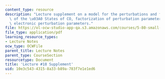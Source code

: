 ```yaml
---
content_type: resource
description: "Lecture supplement on a model for the perturbations and fine structure\
  \ of the \u03A0 States of CO, factorization of perturbation parameters, and the\
  \ electronic perturbation parameters."
file: https://ol-ocw-studio-app-qa.s3.amazonaws.com/courses/5-80-small-molecule-spectroscopy-and-dynamics-fall-2008/10e3c54343158a33b89a783f7e1e1ed6_18s_analpertb.pdf
file_type: application/pdf
learning_resource_types:
- Lecture Notes
ocw_type: OCWFile
parent_title: Lecture Notes
parent_type: CourseSection
resourcetype: Document
title: 'Lecture #18 Supplement'
uid: 10e3c543-4315-8a33-b89a-783f7e1e1ed6
---
```

